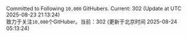 Committed to Following `10,000` GitHubers. Current: <!-- FOLLOWING_COUNT -->302<!-- FOLLOWING_COUNT --> (Update at UTC <!-- LAST_UPDATED -->2025-08-23 21:13:24<!-- LAST_UPDATED -->)<br>
致力于关注`10,000`个GitHuber。当前：<!-- FOLLOWING_COUNT -->302<!-- FOLLOWING_COUNT --> (更新于北京时间 <!-- LAST_UPDATED_CST -->2025-08-24 05:13:24<!-- LAST_UPDATED_CST -->)
